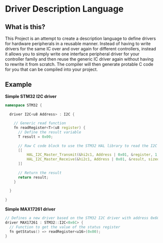 # Driver Description Language

## What is this?
This Project is an attempt to create a description language to define drivers for hardware peripherals in a reusable manner.
Instead of having to write drivers for the same IC over and over again for different controllers, instead it allows you to simply write one interface peripheral driver for your controller family and then reuse the generic IC driver again without having to rewrite it from scratch.
The compiler will then generate protable C code for you that can be compiled into your project.

## Example

**Simple STM32 I2C driver**
```cpp
namespace STM32 {
  
  driver I2C<u8 Address> : I2C {
    
    // Generic read function
    fn readRegister<T>(u8 register) {
      // Define the result variable
      T result = 0x00;
      
      // Raw C code block to use the STM32 HAL library to read the I2C data
      [[
          HAL_I2C_Master_Transmit(&hi2c1, Address | 0x01, &register, 1, 1000);
          HAL_I2C_Master_Receive(&hi2c1, Address | 0x01, &result, sizeof(result), 1000);
      ]]
      
      // Return the result
      return result;
    }
    
  }
  
}
```

**Simple MAX17261 driver**
```cpp
// Defines a new driver based on the STM32 I2C driver with address 0x6C
driver MAX17261 : STM32::I2C<0x6C> {
  // Function to get the value of the status register
  fn getStatus() => readRegister<u16>(0x00);
}
```
